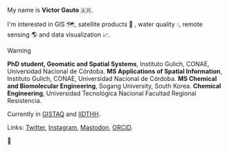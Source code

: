 My name is <b>Víctor Gauto</b> 🇦🇷.

I'm interested in GIS :world_map:, satellite products :satellite:	, water quality :droplet:, remote sensing :earth_americas: and data visualization :chart_with_upwards_trend:.

> [!WARNING]
> **PhD student, Geomatic and Spatial Systems**, Instituto Gulich, CONAE, Universidad Nacional de Córdoba.
> **MS Applications of Spatial Information**, Instituto Gulich, CONAE, Universidad Nacional de Córdoba.
> **MS Chemical and Biomolecular Engineering**, Sogang University, South Korea.
> **Chemical Engineering**, Universidad Tecnológica Nacional Facultad Regional Resistencia.

Currently in [GISTAQ](https://www.facebook.com/GISTAQ) and [IIDTHH](https://iidthh.conicet.gov.ar/).

Links: [Twitter](https://twitter.com/vhgauto), [Instagram](https://www.instagram.com/vhgauto/), [Mastodon](https://mastodon.social/@vhgauto), [ORCID](https://orcid.org/0000-0001-9960-8558).

:compass:
